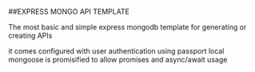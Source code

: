 ##EXPRESS MONGO API TEMPLATE

The most basic and simple express mongodb template for 
generating or creating APIs

it comes configured with user authentication using passport local
mongoose is promisified to allow promises and async/await usage